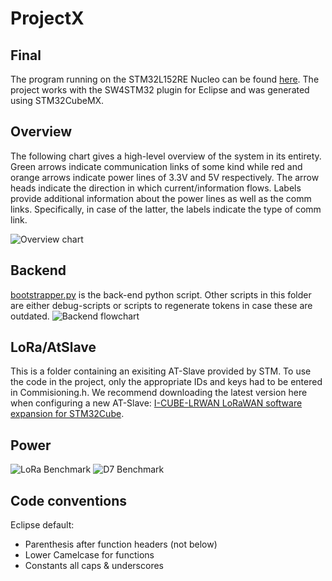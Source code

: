 # ProjectX

## Final
The program running on the STM32L152RE Nucleo can be found [here](Final). The project works with the SW4STM32 plugin for Eclipse and was generated using STM32CubeMX.

## Overview
The following chart gives a high-level overview of the system in its entirety. Green arrows indicate communication links of some kind while red and orange arrows indicate power lines of 3.3V and 5V respectively. The arrow heads indicate the direction in which current/information flows. Labels provide additional information about the power lines as well as the comm links. Specifically, in case of the latter, the labels indicate the type of comm link.

![Overview chart](https://i.imgur.com/Z7YOUQ6.png)

## Backend
[bootstrapper.py](Backend/bootstrapper.py) is the back-end python script. Other scripts in this folder are either debug-scripts or scripts to regenerate tokens in case these are outdated.
![Backend flowchart](https://i.imgur.com/xDnhAh0.png)

## LoRa/AtSlave
This is a folder containing an exisiting AT-Slave provided by STM. To use the code in the project, only the appropriate IDs and keys had to be entered in Commisioning.h. We recommend downloading the latest version here when configuring a new AT-Slave: [I-CUBE-LRWAN LoRaWAN software expansion for STM32Cube](http://www.st.com/en/embedded-software/i-cube-lrwan.html).

## Power

![LoRa Benchmark](https://i.imgur.com/YsSOBOx.png)
![D7 Benchmark](https://i.imgur.com/p6ZXHSL.png)

## Code conventions
Eclipse default:
* Parenthesis after function headers (not below)
* Lower Camelcase for functions
* Constants all caps & underscores
